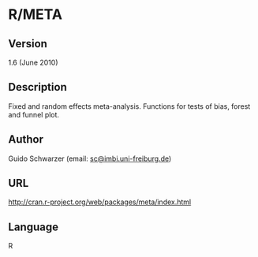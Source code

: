 # R/META

## Version
1.6 (June 2010)

## Description
Fixed and random effects meta-analysis. Functions for tests of bias, forest and funnel plot.

## Author
Guido Schwarzer (email: sc@imbi.uni-freiburg.de)

## URL
http://cran.r-project.org/web/packages/meta/index.html

## Language
R